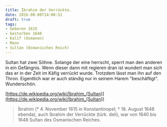 ```yaml
---
title: İbrahim der Verrückte.
date: 2016-08-08T14:00:51
draft: true
tags:
- Geboren 1615
- Gestorben 1648
- Kalif (Osmanen)
- Mann
- Sultan (Osmanisches Reich)
---
```


Sultan hat zwei Söhne. Solange der eine herrscht, sperrt man den anderen in
ein Gefängnis. Wenn dieser dann mit regieren dran ist wundert man sich das
er in der Zeit im Käfig verrückt wurde. Trotzdem lässt man ihn auf den
Thron. Eigentlich war er auch ständig nur in seinem Harem "beschäftigt".
Wunderschön.

[https://de.wikipedia.org/wiki/İbrahim_(Sultan)](https://de.wikipedia.org/wiki/İbrahim_(Sultan))

> İbrahim (* 4. November 1615 in Konstantinopel; † 18. August 1648 ebenda),
> auch İbrahim der Verrückte (türk. deli), war von 1640 bis 1648 Sultan des
> Osmanischen Reiches.

